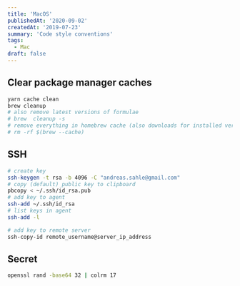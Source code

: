 ```yaml
---
title: 'MacOS'
publishedAt: '2020-09-02'
createdAt: '2019-07-23'
summary: 'Code style conventions'
tags:
  - Mac
draft: false
---
```


## Clear package manager caches

```bash
yarn cache clean
brew cleanup
# also remove latest versions of formulae
# brew  cleanup -s
# remove everything in homebrew cache (also downloads for installed versions)
# rm -rf $(brew --cache)
```

## SSH

```bash
# create key
ssh-keygen -t rsa -b 4096 -C "andreas.sahle@gmail.com"
# copy (default) public key to clipboard
pbcopy < ~/.ssh/id_rsa.pub
# add key to agent
ssh-add ~/.ssh/id_rsa
# list keys in agent
ssh-add -l
```

```bash
# add key to remote server
ssh-copy-id remote_username@server_ip_address
```

## Secret

```bash
openssl rand -base64 32 | colrm 17
```
